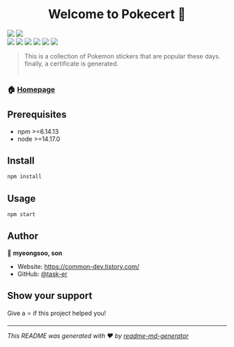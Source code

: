 <h1 align="center">Welcome to Pokecert 👋</h1>
<p>
  <img src="https://img.shields.io/badge/npm-%3E%3D6.14.13-blue.svg" />
  <img src="https://img.shields.io/badge/node-%3E%3D14.17.0-blue.svg" /> <br />

  <img src="https://img.shields.io/badge/-React.js-61DAFB?logo=React&logoColor=white&style=flat">
  <img src="https://img.shields.io/badge/-CRA-09D3AC?logo=createreactapp&logoColor=white&style=flat">
  <img src="https://img.shields.io/badge/-Typescript-3178C6?logo=Typescript&logoColor=white&style=flat">
  <img src="https://img.shields.io/badge/-SASS-CC6699?logo=sass&logoColor=white&style=flat">
  <img src="https://img.shields.io/badge/-ESLint-4B32C3?logo=eslint&logoColor=white&style=flat">
  <img src="https://img.shields.io/badge/-Stylelint-263238?logo=stylelint&logoColor=white&style=flat">
</p>

> This is a collection of Pokemon stickers that are popular these days. <br />
> finally, a certificate is generated.
> &nbsp; <br /><br />

### 🏠 [Homepage](https://common-dev.tistory.com/entry/Pokecert)

## Prerequisites

- npm >=6.14.13
- node >=14.17.0

## Install

```sh
npm install
```

## Usage

```sh
npm start
```

## Author

👤 **myeongsoo, son**

* Website: https://common-dev.tistory.com/
* GitHub: [@task-er](https://github.com/task-er)

## Show your support

Give a ⭐️ if this project helped you!

***
_This README was generated with ❤️ by [readme-md-generator](https://github.com/kefranabg/readme-md-generator)_